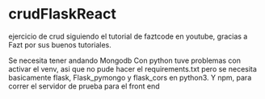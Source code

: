 # crudFlaskReact
ejercicio de crud siguiendo el tutorial de faztcode en youtube, gracias a Fazt por sus buenos tutoriales.

Se necesita tener andando Mongodb
Con python tuve problemas con activar el venv, asi que no pude hacer el requirements.txt pero se necesita basicamente flask, Flask_pymongo y flask_cors en python3.
Y npm, para correr el servidor de prueba para el front end
